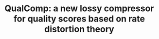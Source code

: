 ---
layout: publication
title: 'QualComp: a new lossy compressor for quality scores based on rate distortion
  theory'
short_title: 'QualComp: a new lossy compressor for quality scores based on rate distortion
  theory'
authors: I Ochoa, H Asnani, D Bharadia, M Chowdhury, T Weissman, G Yona,
conference: BMC bioinformatics 2013
confurl: https://doi.org/10.1145/2486001
extra: <a href="https://scholar.google.com/scholar?oi=bibs\&amp;hl=en\&amp;cites=7038725991341840687">58
  cites</a>
tags: Uncategorized
---